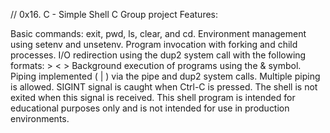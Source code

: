 // 0x16. C - Simple Shell C Group project Features:

Basic commands: exit, pwd, ls, clear, and cd.
Environment management using setenv and unsetenv.
Program invocation with forking and child processes.
I/O redirection using the dup2 system call with the following formats: > < > Background execution of programs using the & symbol.
Piping implemented ( | ) via the pipe and dup2 system calls.
Multiple piping is allowed. SIGINT signal is caught when Ctrl-C is pressed.
The shell is not exited when this signal is received. This shell program is intended for educational purposes only and is not
intended for use in production environments.
